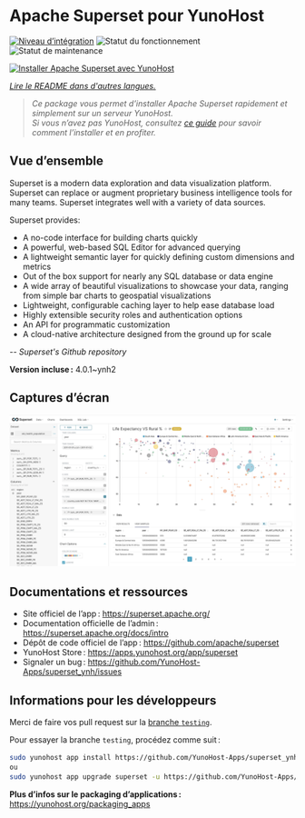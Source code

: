 <!--
Nota bene : ce README est automatiquement généré par <https://github.com/YunoHost/apps/tree/master/tools/readme_generator>
Il NE doit PAS être modifié à la main.
-->

# Apache Superset pour YunoHost

[![Niveau d’intégration](https://dash.yunohost.org/integration/superset.svg)](https://dash.yunohost.org/appci/app/superset) ![Statut du fonctionnement](https://ci-apps.yunohost.org/ci/badges/superset.status.svg) ![Statut de maintenance](https://ci-apps.yunohost.org/ci/badges/superset.maintain.svg)

[![Installer Apache Superset avec YunoHost](https://install-app.yunohost.org/install-with-yunohost.svg)](https://install-app.yunohost.org/?app=superset)

*[Lire le README dans d'autres langues.](./ALL_README.md)*

> *Ce package vous permet d’installer Apache Superset rapidement et simplement sur un serveur YunoHost.*  
> *Si vous n’avez pas YunoHost, consultez [ce guide](https://yunohost.org/install) pour savoir comment l’installer et en profiter.*

## Vue d’ensemble

Superset is a modern data exploration and data visualization platform. Superset can replace or augment proprietary business intelligence tools for many teams. Superset integrates well with a variety of data sources.

Superset provides:

- A no-code interface for building charts quickly
- A powerful, web-based SQL Editor for advanced querying
- A lightweight semantic layer for quickly defining custom dimensions and metrics
- Out of the box support for nearly any SQL database or data engine
- A wide array of beautiful visualizations to showcase your data, ranging from simple bar charts to geospatial visualizations
- Lightweight, configurable caching layer to help ease database load
- Highly extensible security roles and authentication options
- An API for programmatic customization
- A cloud-native architecture designed from the ground up for scale

*-- Superset's Github repository*


**Version incluse :** 4.0.1~ynh2

## Captures d’écran

![Capture d’écran de Apache Superset](./doc/screenshots/explore.jpg)

## Documentations et ressources

- Site officiel de l’app : <https://superset.apache.org/>
- Documentation officielle de l’admin : <https://superset.apache.org/docs/intro>
- Dépôt de code officiel de l’app : <https://github.com/apache/superset>
- YunoHost Store : <https://apps.yunohost.org/app/superset>
- Signaler un bug : <https://github.com/YunoHost-Apps/superset_ynh/issues>

## Informations pour les développeurs

Merci de faire vos pull request sur la [branche `testing`](https://github.com/YunoHost-Apps/superset_ynh/tree/testing).

Pour essayer la branche `testing`, procédez comme suit :

```bash
sudo yunohost app install https://github.com/YunoHost-Apps/superset_ynh/tree/testing --debug
ou
sudo yunohost app upgrade superset -u https://github.com/YunoHost-Apps/superset_ynh/tree/testing --debug
```

**Plus d’infos sur le packaging d’applications :** <https://yunohost.org/packaging_apps>
